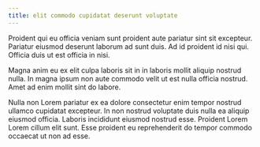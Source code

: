 ```yaml
---
title: elit commodo cupidatat deserunt voluptate
---
```


Proident qui eu officia veniam sunt proident aute pariatur sint sit excepteur. Pariatur eiusmod deserunt laborum ad sunt duis. Ad id proident id nisi qui. Officia duis ut est officia in nisi.

Magna anim eu ex elit culpa laboris sit in in laboris mollit aliquip nostrud nulla. In magna ipsum non aute commodo velit ut est nulla officia nostrud. Amet ad enim mollit sint do labore.

Nulla non Lorem pariatur ex ea dolore consectetur enim tempor nostrud ullamco cupidatat excepteur. In non nostrud voluptate duis nulla ea aliquip eiusmod officia. Laboris incididunt eiusmod nostrud esse. Proident Lorem Lorem cillum elit sunt. Esse proident eu reprehenderit do tempor commodo occaecat ut non ad esse.